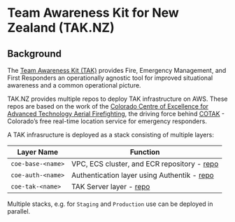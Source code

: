 # Team Awareness Kit for New Zealand (TAK.NZ)

## Background

The [Team Awareness Kit (TAK)](https://tak.gov/solutions/emergency) provides Fire, Emergency Management, and First Responders an operationally agnostic tool for improved situational awareness and a common operational picture. 

TAK.NZ provides multiple repos to deploy TAK infrastructure on AWS. These repos are based on the work of the [Colorado Centre of Excellence for Advanced Technology Aerial Firefighting](https://github.com/dfpc-coe), the driving force behind [COTAK](https://cotak.gov/) - Colorado’s free real-time location service for emergency responders. 


A TAK infrasructure is deployed as a stack consisting of multiple layers: 

| Layer Name            | Function |
| --------------------- | ----- |
| `coe-base-<name>`     | VPC, ECS cluster, and ECR repository - [repo](https://github.com/TAK-NZ/base-infra)      |
| `coe-auth-<name>`     | Authentication layer using Authentik - [repo](https://github.com/TAK-NZ/auth-infra)      |
| `coe-tak-<name>`      | TAK Server layer - [repo](https://github.com/TAK-NZ/tak-infra)      |

Multiple stacks, e.g. for `Staging` and `Production` use can be deployed in parallel. 
